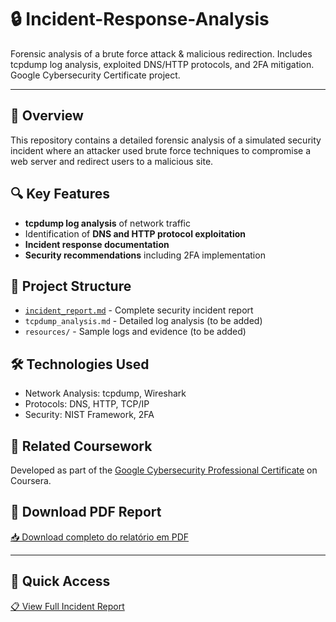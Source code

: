 # 🔒 Incident-Response-Analysis

Forensic analysis of a brute force attack & malicious redirection. Includes tcpdump log analysis, exploited DNS/HTTP protocols, and 2FA mitigation. Google Cybersecurity Certificate project.

---

## 📖 Overview
This repository contains a detailed forensic analysis of a simulated security incident where an attacker used brute force techniques to compromise a web server and redirect users to a malicious site.

## 🔍 Key Features
- **tcpdump log analysis** of network traffic
- Identification of **DNS and HTTP protocol exploitation**
- **Incident response documentation**
- **Security recommendations** including 2FA implementation

## 📁 Project Structure
- [`incident_report.md`](https://github.com/GitShiryu/incident-response-analysis/blob/main/incident_report.md) - Complete security incident report
- `tcpdump_analysis.md` - Detailed log analysis (to be added)
- `resources/` - Sample logs and evidence (to be added)

## 🛠️ Technologies Used
- Network Analysis: tcpdump, Wireshark
- Protocols: DNS, HTTP, TCP/IP
- Security: NIST Framework, 2FA

## 📝 Related Coursework
Developed as part of the [Google Cybersecurity Professional Certificate](https://www.coursera.org/professional-certificates/google-cybersecurity) on Coursera.

## 📄 Download PDF Report
[📥 Download completo do relatório em PDF](./yummyrecipesforme_security_incident_report.pdf)

---

## 🔗 Quick Access
[📋 View Full Incident Report](https://github.com/GitShiryu/incident-response-analysis/blob/main/incident_report.md)
